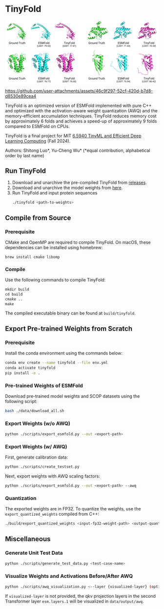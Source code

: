 # TinyFold

![output](./assets/output.png)



https://github.com/user-attachments/assets/46c9f297-52cf-420d-b7d8-d8530e89cea4



TinyFold is an optimized version of ESMFold implemented with pure C++ and optimized with the activation-aware weight quantization (AWQ) and the memory-efficient accumulation techniques. TinyFold reduces memory cost by approximately 6 folds and achieves a speed-up of approximately 9 folds compared to ESMFold on CPUs.

TinyFold is a final project for MIT [6.5940 TinyML and Efficient Deep Learning Computing](https://efficientml.ai/) (Fall 2024).

Authors: Shitong Luo\*, Yu-Cheng Wu\* (\*equal contribution, alphabetical order by last name)

## Run TinyFold

1. Download and unarchive the pre-compiled TinyFold from [releases](https://github.com/luost26/tinyfold/releases).
2. Download and unarchive the model weights from [here](https://www.dropbox.com/scl/fi/xfu3b4pwjz399y4n5eop5/tinyfold_awq.tar.gz?rlkey=5ox6dtwepmc1zcjoz6677g4k9&st=887nqbfh&dl=0).
3. Run TinyFold and input protein sequences
   ```bash
   ./tinyfold <path-to-weights>
   ```

## Compile from Source

### Prerequisite

CMake and OpenMP are required to compile TinyFold. On macOS, these dependencies can be installed using homebrew:

```
brew install cmake libomp
```

### Compile

Use the following commands to compile TinyFold:

```
mkdir build
cd build
cmake ..
make
```

The compiled executable binary can be found at `build/tinyfold`.

## Export Pre-trained Weights from Scratch

### Prerequisite

Install the conda environment using the commands below:

```bash
conda env create --name tinyfold --file env.yml
conda activate tinyfold
pip install -e .
```


### Pre-trained Weights of ESMFold

Download pre-trained model weights and SCOP datasets using the following script:

```bash
bash ./data/download_all.sh
```

### Export Weights (w/o AWQ)

```bash
python ./scripts/export_esmfold.py --out <export-path>
```

### Export Weights (w/ AWQ)

First, generate calibration data:

```bash
python ./scripts/create_testset.py
```

Next, export weights with AWQ scaling factors:

```bash
python ./scripts/export_esmfold.py --out <export-path> --awq
```

### Quantization

The exported weights are in FP32. To quantize the weights, use the `export_quantized_weights` compiled from C++:

```bash
./build/export_quantized_weights <input-fp32-weight-path> <output-quantized-weight-path>
```

## Miscellaneous

### Generate Unit Test Data

```bash
python ./scripts/generate_test_data.py <test-case-name>
```

### Visualize Weights and Activations Before/After AWQ

```bash
python ./scripts/awq_visualization.py <--layer {visualized-layer} (optional)>
```

If `visualized-layer` is not provided, the qkv projection layers in the second Transformer layer `esm.layers.1` will be visualized in `data/output/awq`.

